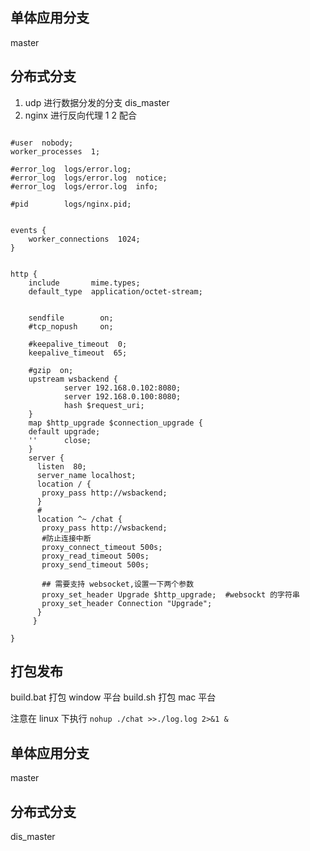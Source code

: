 
## 单体应用分支
master

## 分布式分支

1. udp 进行数据分发的分支 dis_master
2. nginx 进行反向代理
1 2 配合
```

#user  nobody;
worker_processes  1;

#error_log  logs/error.log;
#error_log  logs/error.log  notice;
#error_log  logs/error.log  info;

#pid        logs/nginx.pid;


events {
    worker_connections  1024;
}


http {
    include       mime.types;
    default_type  application/octet-stream;

    
    sendfile        on;
    #tcp_nopush     on;

    #keepalive_timeout  0;
    keepalive_timeout  65;

    #gzip  on;
	upstream wsbackend {
			server 192.168.0.102:8080;
			server 192.168.0.100:8080;
			hash $request_uri;
	}
	map $http_upgrade $connection_upgrade {
    default upgrade;
    ''      close;
	}
    server {
	  listen  80;
	  server_name localhost;
	  location / {
	   proxy_pass http://wsbackend;
	  }
	  #
	  location ^~ /chat {
	   proxy_pass http://wsbackend;
	   #防止连接中断
	   proxy_connect_timeout 500s;
       proxy_read_timeout 500s;
	   proxy_send_timeout 500s;
	   
	   ## 需要支持 websocket,设置一下两个参数
	   proxy_set_header Upgrade $http_upgrade;	#websockt 的字符串
       proxy_set_header Connection "Upgrade";
	  }
	 }

}

```

## 打包发布
build.bat 打包 window 平台
build.sh 打包 mac 平台

注意在 linux 下执行
`nohup ./chat >>./log.log 2>&1 &`


## 单体应用分支
master

## 分布式分支
dis_master